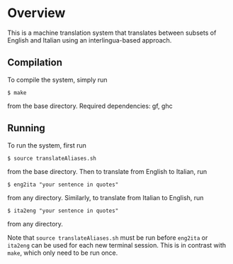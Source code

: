 # Overview

This is a machine translation system that translates between subsets of English
and Italian using an interlingua-based approach.

## Compilation

To compile the system, simply run

    $ make

from the base directory. Required dependencies: gf, ghc

## Running

To run the system, first run

    $ source translateAliases.sh

from the base directory. Then to translate from English to Italian, run

    $ eng2ita "your sentence in quotes"

from any directory. Similarly, to translate from Italian to English, run

    $ ita2eng "your sentence in quotes"

from any directory.

Note that `source translateAliases.sh` must be run before `eng2ita` or `ita2eng`
can be used for each new terminal session. This is in contrast with `make`,
which only need to be run once.
